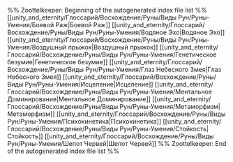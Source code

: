 %% Zoottelkeeper: Beginning of the autogenerated index file list  %%
 [[unity_and_eternity/Глоссарий/Восхождение/Руны/Виды Рун/Руны-Умения/Боевой Раж|Боевой Раж]]
 [[unity_and_eternity/Глоссарий/Восхождение/Руны/Виды Рун/Руны-Умения/Водяное Эхо|Водяное Эхо]]
 [[unity_and_eternity/Глоссарий/Восхождение/Руны/Виды Рун/Руны-Умения/Воздушный прыжок|Воздушный прыжок]]
 [[unity_and_eternity/Глоссарий/Восхождение/Руны/Виды Рун/Руны-Умения/Генетическое безумие|Генетическое безумие]]
 [[unity_and_eternity/Глоссарий/Восхождение/Руны/Виды Рун/Руны-Умения/Глаз Небесного Змея|Глаз Небесного Змея]]
 [[unity_and_eternity/Глоссарий/Восхождение/Руны/Виды Рун/Руны-Умения/Исцеление|Исцеление]]
 [[unity_and_eternity/Глоссарий/Восхождение/Руны/Виды Рун/Руны-Умения/Ментальное Доминирование|Ментальное Доминирование]]
 [[unity_and_eternity/Глоссарий/Восхождение/Руны/Виды Рун/Руны-Умения/Метаморфизм|Метаморфизм]]
 [[unity_and_eternity/Глоссарий/Восхождение/Руны/Виды Рун/Руны-Умения/Психокинетика|Психокинетика]]
 [[unity_and_eternity/Глоссарий/Восхождение/Руны/Виды Рун/Руны-Умения/Стойкость|Стойкость]]
 [[unity_and_eternity/Глоссарий/Восхождение/Руны/Виды Рун/Руны-Умения/Шепот Червей|Шепот Червей]]
%% Zoottelkeeper: End of the autogenerated index file list  %%
